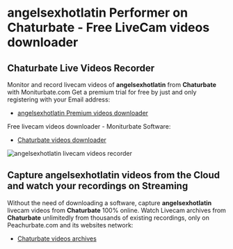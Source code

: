# angelsexhotlatin Performer on Chaturbate - Free LiveCam videos downloader

## Chaturbate Live Videos Recorder

Monitor and record livecam videos of **angelsexhotlatin** from **Chaturbate** with Moniturbate.com
Get a premium trial for free by just and only registering with your Email address:
* [angelsexhotlatin Premium videos downloader](https://moniturbate.com/request-demo-licence-key.html)

Free livecam videos downloader - Moniturbate Software:
* [Chaturbate videos downloader](https://moniturbate.com/moniturbate-download-software.html)

![angelsexhotlatin livecam videos recorder](https://peachurnet.com/templates/moniturbate-software.png)


## Capture angelsexhotlatin videos from the Cloud and watch your recordings on Streaming

Without the need of downloading a software, capture **angelsexhotlatin** livecam videos from **Chaturbate** 100% online.
Watch Livecam archives from **Chaturbate** unlimitedly from thousands of existing recordings, only on Peachurbate.com and its websites network:
* [Chaturbate videos archives](https://peachurnet.com/)